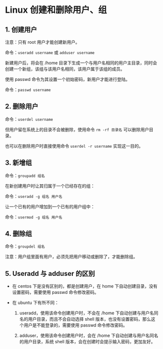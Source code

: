 # Linux 创建和删除用户、组

## 1. 创建用户

注意：只有 root 用户才能创建新用户。

命令：`useradd username` 或 `adduser username`

新建用户后，将会在 /home 目录下生成一个与用户名相同的用户主目录，同时会创建一个新组，该组与该用户名相同，该用户属于该组的成员。

使用 passwd 命令为其设置一个初始密码，新用户才能进行登陆。

命令：`passwd username`

## 2. 删除用户

命令：`userdel username`

但用户留在系统上的目录不会被删除，使用命令 `rm -rf 目录名` 可以删除用户目录。

也可以在删除用户时直接使用命令 `userdel -r username` 实现这一目的。

## 3. 新增组

命令：`groupadd 组名`

在新创建用户时让其归属于一个已经存在的组：

命令：`useradd -g 组名 用户名`

让一个已有的用户增加到一个已有的用户组中：

命令：`usermod -g 组名 用户名`

## 4. 删除组

命令：`groupdel 组名`

注意：用户组里面有用户，必须先把用户移动或删除了，才能删除组。

## 5. Useradd 与 adduser 的区别

- 在 centos 下是没有区别的，都是创建用户，在 home 下自动创建目录，没有设置密码，需要使用 passwd 命令修改密码。

- 在 ubuntu 下有所不同：

    1. useradd，使用该命令创建用户时，不会在 /home 下自动创建与用户名同名的用户目录，而且不会自动选择 shell 版本，也没有设置密码，那么这个用户是不能登录的，需要使用 passwd 命令修改密码。

    2. adduser，使用该命令创建用户时，会在 /home 下自动创建与用户名同名的用户目录，系统 shell 版本，会在创建时会提示输入密码，更加友好。
 
